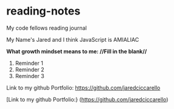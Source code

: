 # reading-notes

My code fellows reading journal

My Name's Jared and I think JavaScript is AMIALIAC

**What growth mindset means to me: //Fill in the blank//**

1. Reminder 1
2. Reminder 2
3. Reminder 3

Link to my github Portfolio: https://github.com/jaredciccarello

[Link to my github Portfolio:} (https://github.com/jaredciccarello)
